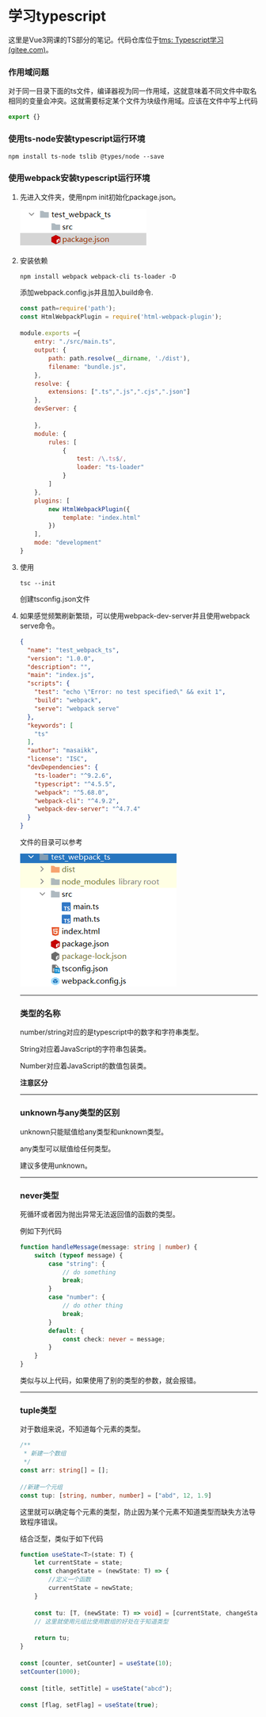 # 学习typescript

这里是Vue3网课的TS部分的笔记。代码仓库位于[tms: Typescript学习 (gitee.com)](https://gitee.com/masaikk/tms)。

### 作用域问题

对于同一目录下面的ts文件，编译器视为同一作用域，这就意味着不同文件中取名相同的变量会冲突。这就需要标定某个文件为块级作用域。应该在文件中写上代码

```typescript
export {}
```

### 使用ts-node安装typescript运行环境

```shell
npm install ts-node tslib @types/node --save
```

### 使用webpack安装typescript运行环境

1. 先进入文件夹，使用npm init初始化package.json。

   ![image-20220203164510580](ts.assets/image-20220203164510580.png)

2. 安装依赖

   ```shell
   npm install webpack webpack-cli ts-loader -D
   ```

   添加webpack.config.js并且加入build命令.

   ```javascript
   const path=require('path');
   const HtmlWebpackPlugin = require('html-webpack-plugin');
   
   module.exports ={
       entry: "./src/main.ts",
       output: {
           path: path.resolve(__dirname, './dist'),
           filename: "bundle.js",
       },
       resolve: {
           extensions: [".ts",".js",".cjs",".json"]
       },
       devServer: {
   
       },
       module: {
           rules: [
               {
                   test: /\.ts$/,
                   loader: "ts-loader"
               }
           ]
       },
       plugins: [
           new HtmlWebpackPlugin({
               template: "index.html"
           })
       ],
       mode: "development"
   }
   
   ```

   

3. 使用

   ```shell
   tsc --init
   ```

   创建tsconfig.json文件

4. 如果感觉频繁刷新繁琐，可以使用webpack-dev-server并且使用webpack serve命令。

   ```json
   {
     "name": "test_webpack_ts",
     "version": "1.0.0",
     "description": "",
     "main": "index.js",
     "scripts": {
       "test": "echo \"Error: no test specified\" && exit 1",
       "build": "webpack",
       "serve": "webpack serve"
     },
     "keywords": [
       "ts"
     ],
     "author": "masaikk",
     "license": "ISC",
     "devDependencies": {
       "ts-loader": "^9.2.6",
       "typescript": "^4.5.5",
       "webpack": "^5.68.0",
       "webpack-cli": "^4.9.2",
       "webpack-dev-server": "^4.7.4"
     }
   }
   ```

   文件的目录可以参考

   ![image-20220203174758188](ts.assets/image-20220203174758188.png)

   ---

   ### 类型的名称

   number/string对应的是typescript中的数字和字符串类型。

   String对应着JavaScript的字符串包装类。

   Number对应着JavaScript的数值包装类。

   **注意区分**

   ---

   ### unknown与any类型的区别

   unknown只能赋值给any类型和unknown类型。

   any类型可以赋值给任何类型。

   建议多使用unknown。

   ---

   ### never类型

   死循环或者因为抛出异常无法返回值的函数的类型。

   例如下列代码

   ```typescript
   function handleMessage(message: string | number) {
       switch (typeof message) {
           case "string": {
               // do something
               break;
           }
           case "number": {
               // do other thing
               break;
           }
           default: {
               const check: never = message;
           }
       }
   }
   ```

   类似与以上代码，如果使用了别的类型的参数，就会报错。

   ---

   ### tuple类型

   对于数组来说，不知道每个元素的类型。

   ```typescript
   /**
    * 新建一个数组
    */
   const arr: string[] = [];
   
   //新建一个元组
   const tup: [string, number, number] = ["abd", 12, 1.9]
   ```

   这里就可以确定每个元素的类型，防止因为某个元素不知道类型而缺失方法导致程序错误。

   结合泛型，类似于如下代码

   ```typescript
   function useState<T>(state: T) {
       let currentState = state;
       const changeState = (newState: T) => {
           //定义一个函数
           currentState = newState;
       }
   
       const tu: [T, (newState: T) => void] = [currentState, changeState];
       // 这里就使用元组比使用数组的好处在于知道类型
   
       return tu;
   }
   
   const [counter, setCounter] = useState(10);
   setCounter(1000);
   
   const [title, setTitle] = useState("abcd");
   
   const [flag, setFlag] = useState(true);
   ```

   
